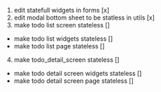 1. edit statefull widgets in forms [x]
2. edit modal bottom sheet to be statless in utils [x]
3. make todo list screen stateless [] 
  - make todo list widgets stateless []
  - make todo list page stateless []
4. make todo_detail_screen stateless []
  - make todo detail screen widgets stateless []
  - make todo detail screen page stateless []